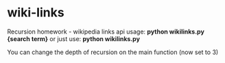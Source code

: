 # wiki-links

Recursion homework - wikipedia links api
usage: **python wikilinks.py {search term}**
or just use: **python wikilinks.py**

You can change the depth of recursion on the main function (now set to 3)
